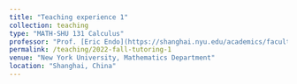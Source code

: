 ```yaml
---
title: "Teaching experience 1"
collection: teaching
type: "MATH-SHU 131 Calculus"
professor: "Prof. [Eric Endo](https://shanghai.nyu.edu/academics/faculty/directory/eric-endo)"
permalink: /teaching/2022-fall-tutoring-1
venue: "New York University, Mathematics Department"
location: "Shanghai, China"
---
```


